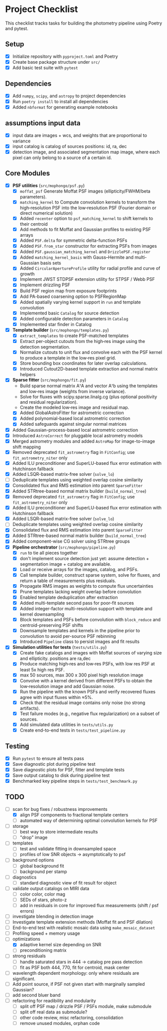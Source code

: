 # Project Checklist

This checklist tracks tasks for building the photometry pipeline using Poetry and pytest.

## Setup
- [x] Initialize repository with `pyproject.toml` and Poetry
- [x] Create base package structure under `src/`
- [x] Add basic test suite with `pytest`

## Dependencies
- [x] Add `numpy`, `scipy`, and `astropy` to project dependencies
- [x] Run `poetry install` to install all dependencies
- [x] Added `nbformat` for generating example notebooks

## assumptions input data
- [x] input data are images + wcs, and weights that are proportional to variance
- [x] input catalog is catalog of sources positions: id, ra, dec
- [x] detection image, and associated segmentation map image, where each pixel can only belong to a source of a certain id.

## Core Modules
- [x] **PSF utilities** (`src/mophongo/psf.py`)
  - [x] `moffat_psf` Generate Moffat PSF images (ellipticity/FWHM/beta parameters).
  - [x] `matching_kernel` to Compute convolution kernels to transform the high‑resolution PSF into the low‑resolution PSF (Fourier domain or direct numerical solution)
  - [x] Added `recenter` option to `psf_matching_kernel` to shift kernels to their centroid
  - [x] Add methods to fit Moffat and Gaussian profiles to existing PSF arrays
  - [x] Added `PSF.delta` for symmetric delta-function PSFs
  - [x] Added `PSF.from_star` constructor for extracting PSFs from images
  - [x] Added `PSF.gaussian_matching_kernel` and `DrizzlePSF.register`
  - [x] Added `matching_kernel_basis` with Gauss–Hermite and multi-Gaussian basis sets
  - [x] Added `CircularApertureProfile` utility for radial profile and curve of growth
  - [x] Implement JWST STDPSF extension utility for STPSF / Webb PSF
  - [x] Implement drizzling PSF
  - [x] Build PSF region map from exposure footprints
  - [x] Add PA-based coarsening option to PSFRegionMap
  - [x] Added spatially varying kernel support in `run` and template convolution
  - [x] Implemented basic `Catalog` for source detection
  - [x] Added configurable detection parameters in `Catalog`
  - [x] Implemented star finder in Catalog
- [x] **Template builder** (`src/mophongo/templates.py`)
  - [x] `extract_templates` to create PSF-matched templates
  - [x] Extract per-object cutouts from the high‑res image using the detection segmentation.
  - [x] Normalize cutouts to unit flux and convolve each with the PSF kernel to produce a template in the low‑res pixel grid.
  - [x] Store bounding box coordinates for later overlap calculations.
  - [x] Introduced Cutout2D-based template extraction and normal matrix helpers
- [x] **Sparse fitter** (`src/mophongo/fit.py`)
  - Build sparse normal matrix AᵀA and vector Aᵀb using the templates and low‑res image (weights from inverse variance).
  - Solve for fluxes with scipy.sparse.linalg.cg (plus optional positivity and residual regularization).
  - Create the modeled low‑res image and residual map.
  - [x] Added GlobalAstroFitter for astrometric correction
  - [x] Added polynomial-based local astrometric correction
  - [x] Added safeguards against singular normal matrices
- [x] Added Gaussian-process-based local astrometric correction
- [x] Introduced `AstroCorrect` for pluggable local astrometry models
- [x] Merged astrometry modules and added `AstroMap` for image-to-image shift mapping
- [x] Removed deprecated `fit_astrometry` flag in `FitConfig`; use `fit_astrometry_niter` only
- [x] Added ILU preconditioner and SuperLU-based flux error estimation with Hutchinson fallback
- [x] Added LSQR-based matrix-free solver (`solve_lo`)
- [ ] Deduplicate templates using weighted overlap cosine similarity
- [x] Consolidated flux and RMS estimation into parent `SparseFitter`
- [x] Added STRtree-based normal matrix builder (`build_normal_tree`)
 - [x] Removed deprecated `fit_astrometry` flag in `FitConfig`; use `fit_astrometry_niter` only
  - [x] Added ILU preconditioner and SuperLU-based flux error estimation with Hutchinson fallback
  - [x] Added LSQR-based matrix-free solver (`solve_lo`)
  - [ ] Deduplicate templates using weighted overlap cosine similarity
  - [x] Consolidated flux and RMS estimation into parent `SparseFitter`
  - [x] Added STRtree-based normal matrix builder (`build_normal_tree`)
  - [x] Added component-wise CG solver using STRtree groups
- [x] **Pipeline orchestrator** (`src/mophongo/pipeline.py`)
  - [x] `run` to tie all pieces together
  - [x] don't implement source detection just yet: assume detection + segmentation image + catalog are available.
  - [x] Load or receive arrays for the images, catalog, and PSFs.
  - [x] Call template builder, construct sparse system, solve for fluxes, and return a table of measurements plus residuals.
  - [x] Propagate RMS images as weights to compute flux uncertainties
  - [x] Prune templates lacking weight overlap before convolution
  - [x] Enabled template deduplication after extraction
  - [x] Added multi-template second pass for poor-fit sources
  - [x] Added integer-factor multi-resolution support with template and kernel downsampling
  - [x] Block templates and PSFs before convolution with `block_reduce` and centroid-preserving PSF shifts
  - [x] Downsample templates and kernels in the pipeline prior to convolution to avoid per-source PSF rebinning
  - [x] Introduced `Pipeline` class to persist images and fit results
- [x] **Simulation utilities for tests** (`tests/utils.py`)
  - [x] Create fake catalogs and images with Moffat sources of varying size and ellipticity. positions are ra,dec
  - [x] Produce matching high‑res and low‑res PSFs, with low res PSF at least 5x high res PSF.
  - [x] max 50 sources, max 300 x 300 pixel high resolution image
  - [x] Convolve with a kernel derived from different PSFs to obtain the low‑resolution image and add Gaussian noise.
  - [x] Run the pipeline with the known PSFs and verify recovered fluxes agree with input fluxes within ≈5%.
  - [x] Check that the residual image contains only noise (no strong artifacts).
  - [x] Test failure modes (e.g., negative flux regularization) on a subset of sources.
  - [x] Add simulated data utilities in `tests/utils.py`  
  - [x] Create end-to-end tests in `tests/test_pipeline.py`
    
## Testing
- [x] Run `pytest` to ensure all tests pass
- [x] Save diagnostic plot during pipeline test
- [x] Save diagnostic plots for PSF, fitter and template tests
- [x] Save output catalog to disk during pipeline test
- [x] Benchmarked key pipeline steps in `tests/test_benchmark.py`

## TODO
- [ ] scan for bug fixes / robustness improvements
  - [x] align PSF components to fractional template centers
  - [ ] automated way of determining optimal convolution kernels for PSF  
- [ ] storage
  - [ ] best way to store intermediate results
  - [ ] "drop" image
- [ ] templates
  - [ ] test and validate fitting in downsampled space
  - [ ] profiles of low SNR objects -> asymptotically to psf
- [ ] background options
  - [ ] global background fit
  - [ ] background per stamp
- [ ] diagnostics
  - [ ] standard diagnostic view of fit result for object
- [ ] validate output catalogs on MIRI data
  - [ ] color color, color mag
  - [ ] SEDs of stars, photo-z
  - [ ] add in residuals in core for improved flux measurements (shift / psf errors)
- [ ] investigate blending in detection image
- [ ] Investigate template extension methods (Moffat fit and PSF dilation)
- [ ] End-to-end test with realistic mosaic data using `make_mosaic_dataset`
- [ ] Profiling speed + memory usage
- [ ] optimizations
  - [x] adaptive kernel size depending on SNR
  - [ ] preconditioning matrix   
- [ ] strong residuals
  - [ ] handle saturated stars in 444 -> catalog pre pass detection
  - [ ] fit as PSF both 444, 770, fit for centroid, mask center
- [ ]  wavelength dependent morphology: only where residuals are significant.
  - [ ] Add point source, if PSF not given start with marginally sampled Gaussian?  
  - [ ] add second bluer band
- [ ] refactoring for readibility and modularity
  - [ ] split off PSF map / drizzle PSF / PSFs module, make submodule
  - [ ] split off real data as submodule?
  - [ ] other code review, misc refactoring, consolidation
  - [ ] remove unused modules, orphan code
